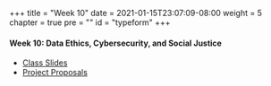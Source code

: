 +++
title = "Week 10"
date = 2021-01-15T23:07:09-08:00
weight = 5
chapter = true
pre = "<b></b>"
id = "typeform"
+++

#### Week 10: Data Ethics, Cybersecurity, and Social Justice

  - [Class Slides](https://docs.google.com/presentation/d/1wYAJoA1mJcqr87GFX3D_og_6eNhVYOVqJGAlVyvu3sg/edit?usp=sharing)
  - [Project Proposals](https://docs.google.com/presentation/d/1Xb7qbiMLgxmIPUrt0yB0vaNKaAssNI8uSo1IQBPzUIc/edit?usp=sharing)

